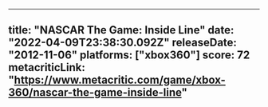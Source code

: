 
---
title: "NASCAR The Game: Inside Line"
date: "2022-04-09T23:38:30.092Z"
releaseDate: "2012-11-06"
platforms: ["xbox360"]
score: 72
metacriticLink: "https://www.metacritic.com/game/xbox-360/nascar-the-game-inside-line"
---
